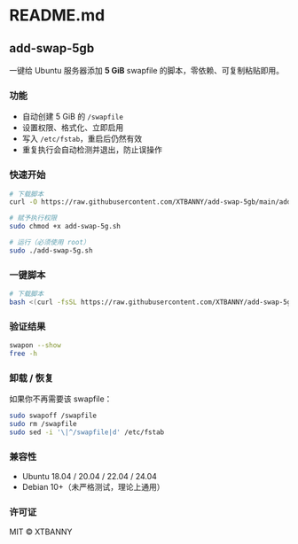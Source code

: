README.md
=========

add-swap-5gb
------------

一键给 Ubuntu 服务器添加 **5 GiB** swapfile 的脚本，零依赖、可复制粘贴即用。

### 功能
- 自动创建 5 GiB 的 `/swapfile`  
- 设置权限、格式化、立即启用  
- 写入 `/etc/fstab`，重启后仍然有效  
- 重复执行会自动检测并退出，防止误操作  

### 快速开始
```bash
# 下载脚本
curl -O https://raw.githubusercontent.com/XTBANNY/add-swap-5gb/main/add-swap-5g.sh

# 赋予执行权限
sudo chmod +x add-swap-5g.sh

# 运行（必须使用 root）
sudo ./add-swap-5g.sh
```


### 一键脚本
```bash
# 下载脚本
bash <(curl -fsSL https://raw.githubusercontent.com/XTBANNY/add-swap-5gb/main/add-swap-5g.sh)
```


### 验证结果
```bash
swapon --show
free -h
```

### 卸载 / 恢复
如果你不再需要该 swapfile：
```bash
sudo swapoff /swapfile
sudo rm /swapfile
sudo sed -i '\|^/swapfile|d' /etc/fstab
```

### 兼容性
- Ubuntu 18.04 / 20.04 / 22.04 / 24.04  
- Debian 10+（未严格测试，理论上通用）  

### 许可证
MIT © XTBANNY
